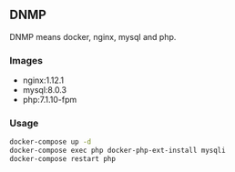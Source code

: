 ## DNMP

DNMP means docker, nginx, mysql and php.

### Images

- nginx:1.12.1
- mysql:8.0.3
- php:7.1.10-fpm

### Usage

```sh
docker-compose up -d
docker-compose exec php docker-php-ext-install mysqli
docker-compose restart php
```
